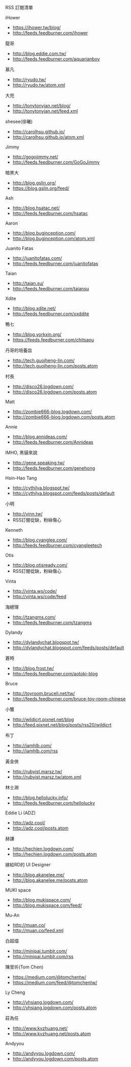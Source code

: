 RSS 訂閱清單

iHower
- https://ihower.tw/blog/
- http://feeds.feedburner.com/ihower

龍哥
- http://blog.eddie.com.tw/
- http://feeds.feedburner.com/aquarianboy

慕凡
- http://ryudo.tw/
- http://ryudo.tw/atom.xml

大兜
- http://tonytonyjan.net/blog/
- http://tonytonyjan.net/feed.xml

shesee(徐曦)
- http://carolhsu.github.io/
- http://carolhsu.github.io/atom.xml

Jimmy
- http://gogojimmy.net/
- http://feeds.feedburner.com/GoGoJimmy

暗黑大
- http://blog.gslin.org/
- https://blog.gslin.org/feed/

Ash
- http://blog.hsatac.net/
- http://feeds.feedburner.com/hsatac

Aaron
- http://blog.buginception.com/
- http://blog.buginception.com/atom.xml

Juanito Fatas
- http://juanitofatas.com/
- http://feeds.feedburner.com/juanitofatas

Taian
- http://taian.su/
- http://feeds.feedburner.com/taiansu

Xdite
- http://blog.xdite.net/
- http://feeds.feedburner.com/xxddite

鴨七
- http://blog.yorkxin.org/
- https://feeds.feedburner.com/chitsaou

丹哥的培養皿
- http://tech.guojheng-lin.com/
- http://tech.guojheng-lin.com/posts.atom

村長
- http://disco26.logdown.com/
- http://disco26.logdown.com/posts.atom

Matt
- http://zombie666-blog.logdown.com/
- http://zombie666-blog.logdown.com/posts.atom

Annie
- http://blog.annideas.com/
- http://feeds.feedburner.com/Annideas
 
IMHO, 黑貘來說
- http://gene.speaking.tw/
- http://feeds.feedburner.com/genehong

Hsin-Hao Tang
- http://cythilya.blogspot.tw/
- http://cythilya.blogspot.com/feeds/posts/default

小明
- http://vinn.tw/
- RSS訂閱從缺，粉絲傷心

Kenneth
- http://blog.cyanglee.com/
- http://feeds.feedburner.com/cyangleetech

Otis
- http://blog.otisready.com/
- RSS訂閱從缺，粉絲傷心

Vinta
- http://vinta.ws/code/
- http://vinta.ws/code/feed

海總理
- http://tzangms.com/
- http://feeds.feedburner.com/tzangms

Dylandy
- http://dylandychat.blogspot.tw/
- http://dylandychat.blogspot.com/feeds/posts/default

蒼時
- http://blog.frost.tw/
- http://feeds.feedburner.com/aotoki-blog

Bruce
- http://toyroom.bruceli.net/tw/
- http://feeds.feedburner.com/bruce-toy-room-chinese

小蟹
- http://wildjcrt.pixnet.net/blog
- http://feed.pixnet.net/blog/posts/rss20/wildjcrt

布丁
- http://iamhlb.com/
- http://iamhlb.com/rss

黃金俠
- http://rubyist.marsz.tw/
- http://rubyist.marsz.tw/atom.xml

林士淵
- http://blog.hellolucky.info/
- http://feeds.feedburner.com/hellolucky

Eddie Li (ADZ)
- http://adz.cool/
- http://adz.cool/posts.atom

赫謙
- http://hechien.logdown.com/
- http://hechien.logdown.com/posts.atom

嫁給RD的 UI Designer
- http://blog.akanelee.me/
- http://blog.akanelee.me/posts.atom

MUKI space
- http://blog.mukispace.com/
- http://blog.mukispace.com/feed/

Mu-An
- http://muan.co/
- http://muan.co/feed.xml

白超熠
- http://minipai.tumblr.com/
- http://minipai.tumblr.com/rss

陳昱圻(Tom Chen)
- https://medium.com/@tomchentw/
- https://medium.com/feed/@tomchentw/

Ly Cheng
- http://yhsiang.logdown.com/
- http://yhsiang.logdown.com/posts.atom

莊為任
- http://www.kvzhuang.net/
- http://www.kvzhuang.net/posts.atom

Andyyou
- http://andyyou.logdown.com/
- http://andyyou.logdown.com/posts.atom

